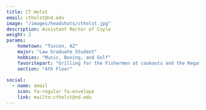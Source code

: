 ```yaml
---
title: CT Holst
email: ctholst@nd.edu
image: "/images/headshots/ctholst.jpg"
description: Assistant Rector of Coyle
weight: 2
params:
    hometown: "Tuscon, AZ"
    major: "Law Graduate Student"
    hobbies: "Music, Boxing, and Golf"
    favoritepart: "Grilling for the Fishermen at cookouts and the Regatta"
    section: "4th Floor"
    
social:
  - name: email
    icon: fa-regular fa-envelope
    link: mailto:ctholst@nd.edu
---
```



